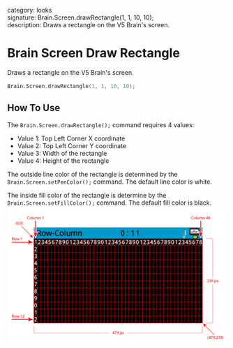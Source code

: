 category: looks  
signature: Brain.Screen.drawRectangle(1, 1, 10, 10);  
description: Draws a rectangle on the V5 Brain's screen.  

# Brain Screen Draw Rectangle
Draws a rectangle on the V5 Brain's screen.

```cpp
Brain.Screen.drawRectangle(1, 1, 10, 10);
```

## How To Use

The `Brain.Screen.drawRectangle();` command requires 4 values:

* Value 1: Top Left Corner X coordinate
* Value 2: Top Left Corner Y coordinate
* Value 3: Width of the rectangle
* Value 4: Height of the rectangle

The outside line color of the rectangle is determined by the `Brain.Screen.setPenColor();` command. The default line color is white.

The inside fill color of the rectangle is determine by the `Brain.Screen.setFillColor();` command. The default fill color is black.

![brain_screen_info](v5_row_column_brain.jpg)

<advanced>
</advanced>